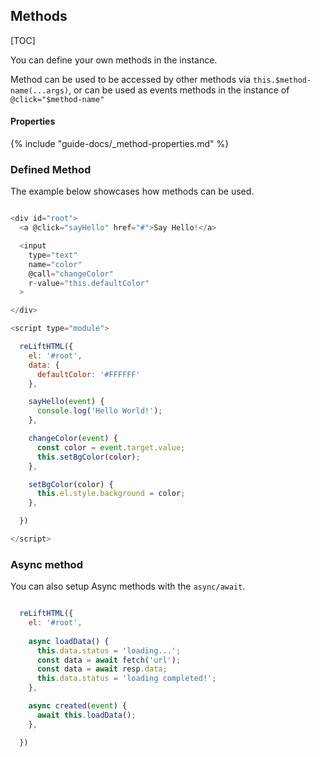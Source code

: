 ## Methods

[TOC]

You can define your own methods in the instance. 

Method can be used to be accessed by other methods via `this.$method-name(...args)`, or can be used as events methods in the instance of `@click="$method-name"`


#### Properties

{% include "guide-docs/_method-properties.md" %}

### Defined Method

The example below showcases how methods can be used.

```js

<div id="root">
  <a @click="sayHello" href="#">Say Hello!</a>

  <input 
    type="text" 
    name="color" 
    @call="changeColor" 
    r-value="this.defaultColor"
  > 

</div>

<script type="module">

  reLiftHTML({
    el: '#root',
    data: {
      defaultColor: '#FFFFFF'
    },

    sayHello(event) {
      console.log('Hello World!');
    },

    changeColor(event) {
      const color = event.target.value;
      this.setBgColor(color);
    },

    setBgColor(color) {
      this.el.style.background = color;
    },

  })

</script>

```


### Async method

You can also setup Async methods with the `async/await`. 


```js

  reLiftHTML({
    el: '#root',
    
    async loadData() {
      this.data.status = 'loading...';
      const data = await fetch('url');
      const data = await resp.data;
      this.data.status = 'loading completed!';
    },

    async created(event) {
      await this.loadData();
    },

  })


```